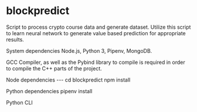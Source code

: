 # blockpredict
Script to process crypto course data and generate dataset. Utilize this script to learn neural network to generate value based prediction for appropriate results.   

System dependencies
Node.js, Python 3, Pipenv, MongoDB.

GCC Compiler, as well as the Pybind library to compile is required in order to compile the C++ parts of the project.

Node dependencies --- 
cd blockpredict
npm install

Python dependencies
pipenv install

Python CLI
